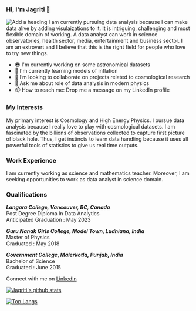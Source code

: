 ### Hi, I'm Jagriti 👋
![Add a heading](https://user-images.githubusercontent.com/108701688/177268120-03a2989f-2065-4174-b5f4-e85332635416.png)
I am currently pursuing data analysis because I can make data alive by adding visulaizations to it. It is intriguing, challenging and most flexible domain of working. A data analyst can work in science observatories, health sector, media, entertainment and business sector. I am an extrovert and I believe that this is the right field for people who love to try new things. 
* 😎 I'm currently working on some astronomical datasets
* 🔭 I'm currently learning models of inflation
* 👯 I’m looking to collaborate on projects related to cosmological research
* 💬 Ask me about role of data analysis in modern physics
* 📫 How to reach me: Drop me a message on my LinkedIn profile

### My Interests
My primary interest is Cosmology and High Energy Physics. I pursue data analysis because I really love to play with cosmological datasets. I am fascinated by the billions of observations collected to capture first picture of black hole. Thus, I get instincts to learn data handling because it uses all powerful tools of statistics to give us real time outputs. 

### Work Experience
I am currently working as science and mathematics teacher. Moreover, I am seeking opportunities to work as data analyst in science domain.

### Qualifications
***Langara College, Vancouver, BC, Canada***<br/>
Post Degree Diploma In Data Analytics<br/>
Anticipated Graduation : May 2023<br/>

***Guru Nanak Girls College, Model Town, Ludhiana, India***<br/>
Master of Physics<br/>
Graduated : May 2018<br/>

***Government College, Malerkotla, Punjab, India***<br/>
Bachelor of Science<br/>
Graduated : June 2015<br/>

Connect with me on <a href="https://www.linkedin.com/in/jagriti-lalwani-693b3a228/">LinkedIn </a>

[![Jagriti's github stats](https://github-readme-stats.vercel.app/api?username=Jagriti-Lalwani&count_private=true&show_icons=true&theme=radical&hide_rank=false)](https://github.com/anuraghazra/github-readme-stats)

[![Top Langs](https://github-readme-stats.vercel.app/api/top-langs/?username=Jagriti-Lalwani)](https://github.com/Jagriti-Lalwani/github-readme-stats)
<!--
**Jagriti-Lalwani/Jagriti-Lalwani** is a ✨ _special_ ✨ repository because its `README.md` (this file) appears on your GitHub profile.

Here are some ideas to get you started:

- 🔭 I’m currently working on ...
- 🌱 I’m currently learning ...
- 👯 I’m looking to collaborate on ...
- 🤔 I’m looking for help with ...
- 💬 Ask me about ...
- 📫 How to reach me: ...
- 😄 Pronouns: ...
- ⚡ Fun fact: ...
-->
